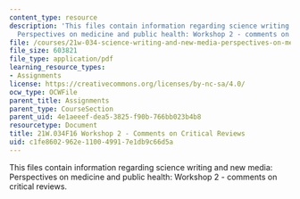 ```yaml
---
content_type: resource
description: 'This files contain information regarding science writing and new media:
  Perspectives on medicine and public health: Workshop 2 - comments on critical reviews.'
file: /courses/21w-034-science-writing-and-new-media-perspectives-on-medicine-and-public-health-fall-2016/c1fe8602962e110049917e1db9c66d5a_MIT21W_034F16_Workshop2.pdf
file_size: 603821
file_type: application/pdf
learning_resource_types:
- Assignments
license: https://creativecommons.org/licenses/by-nc-sa/4.0/
ocw_type: OCWFile
parent_title: Assignments
parent_type: CourseSection
parent_uid: 4e1aeeef-dea5-3825-f90b-766bb023b4b8
resourcetype: Document
title: 21W.034F16 Workshop 2 - Comments on Critical Reviews
uid: c1fe8602-962e-1100-4991-7e1db9c66d5a
---
```

This files contain information regarding science writing and new media: Perspectives on medicine and public health: Workshop 2 - comments on critical reviews.